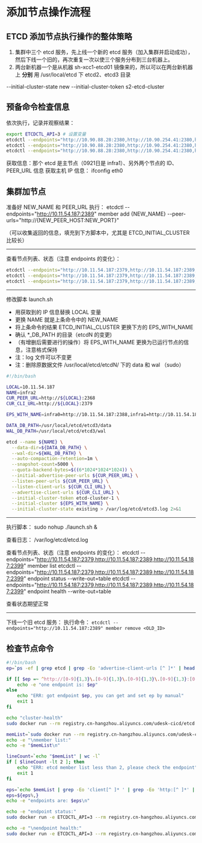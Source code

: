 # 添加节点操作流程

## ETCD 添加节点执行操作的整体策略

1. 集群中三个 etcd 服务，先上线一个新的 etcd 服务（加入集群并启动成功），然后下线一个旧的，再次重复一次以使三个服务分布到三台机器上。
2. 两台新机器一个是从机器 sh-xcc1-etcd01 镜像来的，所以可以在两台新机器上 **分别** 用 /usr/local/etcd 下 etcd2、etcd3 目录

 --initial-cluster-state new --initial-cluster-token s2-etcd-cluster

## 预备命令检查信息

依次执行，记录并观察结果：

```sh
export ETCDCTL_API=3 # 设置变量
etcdctl --endpoints="http://10.90.88.28:2380,http://10.90.254.41:2380,http://10.90.91.36:2380" member list
etcdctl --endpoints="http://10.90.88.28:2380,http://10.90.254.41:2380,http://10.90.91.36:2380" endpoint status --write-out=table
etcdctl --endpoints="http://10.90.88.28:2380,http://10.90.254.41:2380,http://10.90.91.36:2380" endpoint health --write-out=table
```

获取信息：那个 etcd 是主节点（0921日是 infra1）、另外两个节点的 ID、 PEER_URL 信息
获取主机 IP 信息： ifconfig eth0


## 集群加节点

准备好 NEW_NAME 和 PEER_URL 执行：
etcdctl --endpoints="http://10.11.54.187:2389" member add {NEW_NAME} --peer-urls="http://{NEW_PEER_HOST:NEW_PORT}"

（可以收集返回的信息，填充到下方脚本中，尤其是 ETCD_INITIAL_CLUSTER 比较长）

---

查看节点列表、状态（注意 endpoints 的变化）：

```sh
etcdctl --endpoints="http://10.11.54.187:2379,http://10.11.54.187:2389,http://10.11.54.187:2399" member list
etcdctl --endpoints="http://10.11.54.187:2379,http://10.11.54.187:2389,http://10.11.54.187:2399" endpoint status --write-out=table
etcdctl --endpoints="http://10.11.54.187:2379,http://10.11.54.187:2389,http://10.11.54.187:2399" endpoint health --write-out=table
```

---

修改脚本 launch.sh

- 用获取到的 IP 信息替换 LOCAL 变量
- 更换 NAME 就是上条命令中的 NEW_NAME
- 将上条命令的结果 ETCD_INITIAL_CLUSTER 更换下方的 EPS_WITH_NAME
- 确认 \*\_DB\_PATH 的目录（etcdN 的变更)
- （有增删后需要进行的操作）将 EPS_WITH_NAME 更换为已运行节点的信息，注意格式保持
- 注：log 文件可以不变更
- 注：删除原数据文件 /usr/local/etcd/etcdN/ 下的 data 和 wal （sudo）

```sh
#!/bin/bash

LOCAL=10.11.54.187
NAME=infra2
CUR_PEER_URL=http://${LOCAL}:2368
CUR_CLI_URL=http://${LOCAL}:2379

EPS_WITH_NAME=infra0=http://10.11.54.187:2388,infra1=http://10.11.54.187:2378,infra2=http://10.11.54.187:2368

DATA_DB_PATH=/usr/local/etcd/etcd3/data
WAL_DB_PATH=/usr/local/etcd/etcd3/wal

etcd --name ${NAME} \
  --data-dir=${DATA_DB_PATH} \
  --wal-dir=${WAL_DB_PATH} \
  --auto-compaction-retention=1m \
  --snapshot-count=5000 \
  --quota-backend-bytes=$((6*1024*1024*1024)) \
  --initial-advertise-peer-urls ${CUR_PEER_URL} \
  --listen-peer-urls ${CUR_PEER_URL} \
  --listen-client-urls ${CUR_CLI_URL} \
  --advertise-client-urls ${CUR_CLI_URL} \
  --initial-cluster-token etcd-cluster-1 \
  --initial-cluster ${EPS_WITH_NAME} \
  --initial-cluster-state existing > /var/log/etcd/etcd3.log 2>&1
```

---

执行脚本： sudo nohup ./launch.sh &

查看日志： /var/log/etcd/etcd.log

查看节点列表、状态（注意 endpoints 的变化）：
etcdctl --endpoints="http://10.11.54.187:2379,http://10.11.54.187:2389,http://10.11.54.187:2399" member list
etcdctl --endpoints="http://10.11.54.187:2379,http://10.11.54.187:2389,http://10.11.54.187:2399" endpoint status --write-out=table
etcdctl --endpoints="http://10.11.54.187:2379,http://10.11.54.187:2389,http://10.11.54.187:2399" endpoint health --write-out=table

查看状态期望正常

---

下线一个旧 etcd 服务：
执行命令： `etcdctl --endpoints="http://10.11.54.187:2389" member remove <OLD_ID>`

## 检查节点命令

```sh
#!/bin/bash
ep=`ps -ef | grep etcd | grep -Eo 'advertise-client-urls [^ ]*' | head -n 1 | grep -Eo 'http.*'`

if [[ $ep =~ ^http://[0-9]{1,3}\.[0-9]{1,3}\.[0-9]{1,3}\.[0-9]{1,3}:[0-9]{4,5}$ ]]; then
    echo -e "one endpoint is: $ep"
else
    echo "ERR: got endpoint $ep, you can get and set ep by manual"
    exit 1
fi

echo "cluster-health"
sudo docker run --rm registry.cn-hangzhou.aliyuncs.com/udesk-cicd/etcd:3.3.20-v2 /usr/local/bin/etcdctl --endpoints "$ep" cluster-health

memList=`sudo docker run --rm registry.cn-hangzhou.aliyuncs.com/udesk-cicd/etcd:3.3.20-v2 /usr/local/bin/etcdctl --endpoints "$ep" member list`
echo -e "\nmember list:"
echo -e "$memList\n"

lineCount=`echo "$memList" | wc -l`
if [ $lineCount -lt 2 ]; then
    echo "ERR: etcd member list less than 2, please check the endpoint"
    exit 1
fi

eps=`echo $memList | grep -Eo 'client[^ ]* ' | grep -Eo 'http:[^ ]*' | tr '\n' ','`
eps=${eps%,}
echo -e "endpoints are: $eps\n"

echo -e "endpoint status:"
sudo docker run -e ETCDCTL_API=3 --rm registry.cn-hangzhou.aliyuncs.com/udesk-cicd/etcd:3.3.20-v2 /usr/local/bin/etcdctl --endpoints "$eps" endpoint status --write-out=table

echo -e "\nendpoint health:"
sudo docker run -e ETCDCTL_API=3 --rm registry.cn-hangzhou.aliyuncs.com/udesk-cicd/etcd:3.3.20-v2 /usr/local/bin/etcdctl --endpoints "$eps" endpoint health --write-out=table
```
